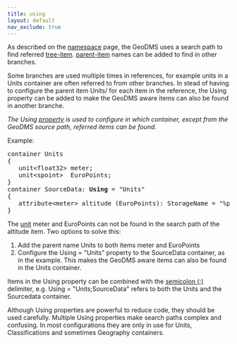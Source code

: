 ```yaml
---
title: using
layout: default
nav_exclude: true
---
```

As described on the [namespace](namespace) page, the GeoDMS uses a search path to find referred [tree-item](tree-item). [parent-item](parent-item) names can be added to find in other branches.

Some branches are used multiple times in references, for example units in a Units container are often referred to from other branches. In stead
of having to configure the parent item Units/ for each item in the reference, the Using property can be added to make the GeoDMS aware items can also be found in another branche.

*The Using [property](property) is used to configure in which container, except from the GeoDMS source path, referred items can be found.*

Example:
<pre>
container Units
{
   unit&lt;float32&gt; meter;
   unit&lt;spoint&gt;  EuroPoints;
}
container SourceData: <b>Using</b> = "Units"
{
   attribute&lt;meter&gt; altitude (EuroPoints): StorageName = "%projDir%/data/grid/Elevation.asc";
}
</pre>

The [unit](unit) meter and EuroPoints can not be found in the search path of the altitude item. Two options to solve this:

1.  Add the parent name Units to both items meter and EuroPoints
2.  Configure the Using = "Units" property to the SourceData container, as in the example. This makes the GeoDMS aware items can also be found in the Units container.

Items in the Using property can be combined with the [semicolon (;)](https://en.wiktionary.org/wiki/semicolon) delimiter, e.g. Using =
"Units;SourceData" refers to both the Units and the Sourcedata container.

Although Using properties are powerful to reduce code, they should be used carefully. Multiple Using properties make search paths complex and confusing. In most configurations they are only in use for Units, Classifications and sometimes Geography containers.